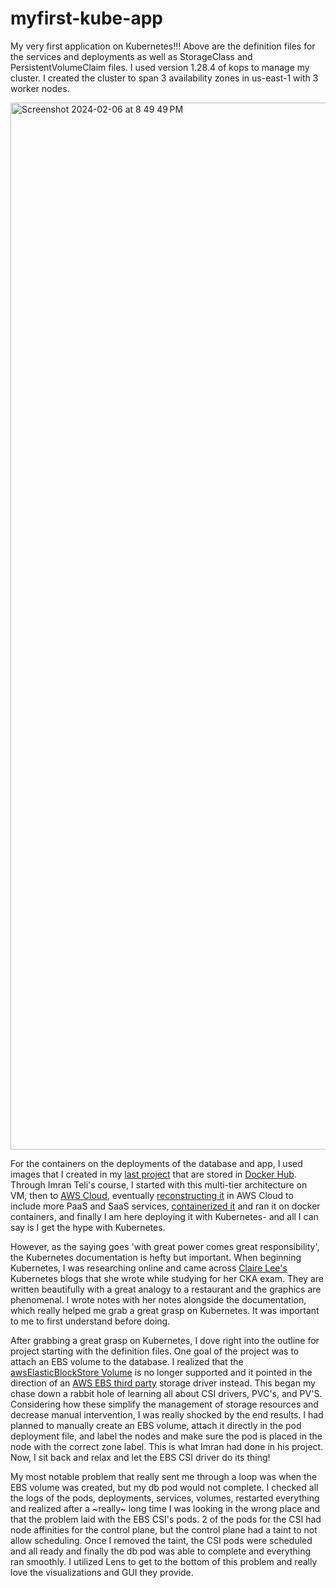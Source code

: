 # myfirst-kube-app
My very first application on Kubernetes!!! Above are the definition files for the services and deployments as well as StorageClass and PersistentVolumeClaim files. I used version 1.28.4 of kops to manage my cluster. I created the cluster to span 3 availability zones in us-east-1 with 3 worker nodes. 

<img width="1675" alt="Screenshot 2024-02-06 at 8 49 49 PM" src="https://github.com/andreapeterson/myfirst-kube-app/assets/134665743/988412df-3ef6-4a2a-9545-8255f331b09b">

For the containers on the deployments of the database and app, I used images that I created in my [last project](https://github.com/andreapeterson/docker_milowilo) that are stored in [Docker Hub](https://hub.docker.com/). Through Imran Teli's course, I started with this multi-tier architecture on VM, then to [AWS Cloud](https://github.com/andreapeterson/AWS-MultiTier-Architecture), eventually [reconstructing it](https://github.com/andreapeterson/AWS-Webapp-Beanstalk) in AWS Cloud to include more PaaS and SaaS services, [containerized it](https://github.com/andreapeterson/docker_milowilo) and ran it on docker containers, and finally I am here deploying it with Kubernetes- and all I can say is I get the hype with Kubernetes.

However, as the saying goes 'with great power comes great responsibility', the Kubernetes documentation is hefty but important. When beginning Kubernetes, I was researching online and came across [Claire Lee's](https://medium.com/@yuminlee2) Kubernetes blogs that she wrote while studying for her CKA exam. They are written beautifully with a great analogy to a restaurant and the graphics are phenomenal. I wrote notes with her notes alongside the documentation, which really helped me grab a great grasp on Kubernetes. It was important to me to first understand before doing.

After grabbing a great grasp on Kubernetes, I dove right into the outline for project starting with the definition files. One goal of the project was to attach an EBS volume to the database. I realized that the [awsElasticBlockStore Volume](https://kubernetes.io/docs/concepts/storage/volumes/) is no longer supported and it pointed in the direction of an [AWS EBS third party](https://github.com/kubernetes-sigs/aws-ebs-csi-driver) storage driver instead. This began my chase down a rabbit hole of learning all about CSI drivers, PVC's, and PV'S. Considering how these simplify the management of storage resources and decrease manual intervention, I was really shocked by the end results. I had planned to manually create an EBS volume, attach it directly in the pod deployment file, and label the nodes and make sure the pod is placed in the node with the correct zone label. This is what Imran had done in his project. Now, I sit back and relax and let the EBS CSI driver do its thing!

My most notable problem that really sent me through a loop was when the EBS volume was created, but my db pod would not complete. I checked all the logs of the pods, deployments, services, volumes, restarted everything and realized after a ~really~ long time I was looking in the wrong place and that the problem laid with the EBS CSI's pods. 2 of the pods for the CSI had node affinities for the control plane, but the control plane had a taint to not allow scheduling. Once I removed the taint, the CSI pods were scheduled and all ready and finally the db pod was able to complete and everything ran smoothly. I utilized Lens to get to the bottom of this problem and really love the visualizations and GUI they provide. 
